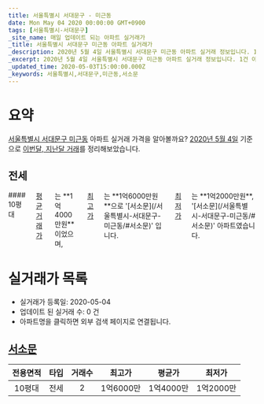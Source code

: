 ```yaml
---
title: 서울특별시 서대문구 - 미근동
date: Mon May 04 2020 00:00:00 GMT+0900
tags: [서울특별시-서대문구]
_site_name: 매일 업데이트 되는 아파트 실거래가
_title: 서울특별시 서대문구 미근동 아파트 실거래가
_description: 2020년 5월 4일 서울특별시 서대문구 미근동 아파트 실거래 정보입니다. 1건 아파트 정보가 있습니다.
_excerpt: 2020년 5월 4일 서울특별시 서대문구 미근동 아파트 실거래 정보입니다. 1건 아파트 정보가 있습니다.
_updated_time: 2020-05-03T15:00:00.000Z
_keywords: 서울특별시,서대문구,미근동,서소문
---
```





# 요약
<ins>서울특별시 서대문구 미근동</ins> 아파트 실거래 가격을 알아볼까요? <ins>2020년 5월 4일</ins> 기준으로 <ins>이번달, 지난달 거래</ins>를 정리해보았습니다.

## 전세
<div class="container">
<div class="twelve columns" markdown="1">
#### 10평대
<ins>평균 거래가</ins>는 **1억4000만원**이었으며, <ins>최고가</ins>는 **1억6000만원**으로 '[서소문](/서울특별시-서대문구-미근동/#서소문)' 입니다. <ins>최저가</ins>는 **1억2000만원**, '[서소문](/서울특별시-서대문구-미근동/#서소문)' 아파트였습니다.
</div>
</div>



# 실거래가 목록
- 실거래가 등록일: 2020-05-04
- 업데이트 된 실거래 수: 0 건
- 아파트명을 클릭하면 외부 검색 페이지로 연결됩니다.

## [서소문](#서소문)

|전용면적|타입|거래수|최고가|평균가|최저가|
|:---:|:---:|:---:|:---:|:---:|:---:|
|10평대|<span class="deal-type-2">전세</span>|2|1억6000만|1억4000만|1억2000만|

<br/>



